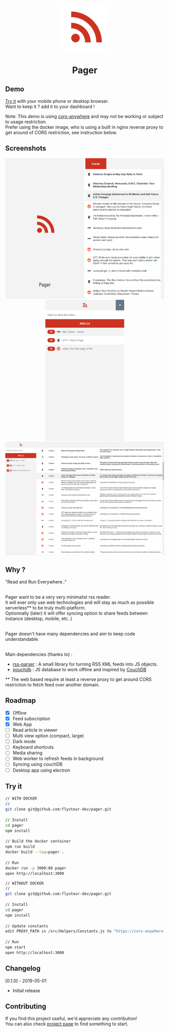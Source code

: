 <p align="center">
	<a href="https://flysteur-dev.github.io/pager/" rel="noopener" target="_blank">
		<img width="150" src="https://raw.githubusercontent.com/flysteur-dev/pager/master/public/favicon.png" alt="Pager logo">
	</a>
</p>

<h1 align="center">Pager</h1>

## Demo

[Try it](https://flysteur-dev.github.io/pager/) with your mobile phone or desktop browser.<br>
Want to keep it ? add it to your dashboard !

Note: This demo is using [cors-anywhere](https://github.com/Rob--W/cors-anywhere) and may not be working or subject to usage restriction.<br>
Prefer using the docker image, who is using a built in nginx reverse proxy to get around of CORS restriction, see instruction below.

## Screenshots

<p align="center">
	<img src="https://raw.githubusercontent.com/flysteur-dev/pager/master/public/4.png" width="250px" alt="splashscreen">
	<img src="https://raw.githubusercontent.com/flysteur-dev/pager/master/public/2.png" width="250px" alt="news">
	<img src="https://raw.githubusercontent.com/flysteur-dev/pager/master/public/3.png" width="250px" alt="feed list">
	<img src="https://raw.githubusercontent.com/flysteur-dev/pager/master/public/1.png" width="900px" alt="desktop">
</p>

## Why ?

"Read and Run Everywhere.."<br><br>

Pager want to be a very very minimalist rss reader.<br>
It will ever only use web technologies and will stay as much as possible serverless** to be truly multi-platform.<br>
Optionnally (later) it will offer syncing option to share feeds between instance (desktop, mobile, etc..)<br><br>

Pager doesn't have many dependencies and aim to keep code understandable.<br><br>

Main dependencies (thanks to) :<br>
- [rss-parser](https://github.com/bobby-brennan/rss-parser) : A small library for turning RSS XML feeds into JS objects.
- [pouchdb](https://github.com/pouchdb/pouchdb) : JS database to work offline and inspired by [CouchDB](http://couchdb.apache.org/)

** The web based require at least a reverse proxy to get around CORS restriction to fetch feed over another domain.

## Roadmap

- [x] Offline
- [x] Feed subscription
- [x] Web App
- [ ] Read article in viewer
- [ ] Multi view option (compact, large)
- [ ] Dark mode
- [ ] Keyboard shortcuts
- [ ] Media sharing
- [ ] Web worker to refresh feeds in background
- [ ] Syncing using couchDB
- [ ] Desktop app using electron

## Try it

```sh
// WITH DOCKER
//
git clone git@github.com:flysteur-dev/pager.git

// Install
cd pager
npm install

// Build the docker container
npm run build
docker build --tag=pager .

// Run
docker run -p 3000:80 pager
open http://localhost:3000
```

```sh
// WITHOUT DOCKER
//
git clone git@github.com:flysteur-dev/pager.git

// Install
cd pager
npm install

// Update constants
edit PROXY_PATH in /src/Helpers/Constants.js to "https://cors-anywhere.herokuapp.com/"

// Run
npm start
open http://localhost:3000
```

## Changelog
[0.1.0] - 2019-05-01
- Initial release

## Contributing

If you find this project useful, we'd appreciate any contribution!<br>
You can also check [project page](https://github.com/flysteur-dev/pager/projects/1) to find something to start.

